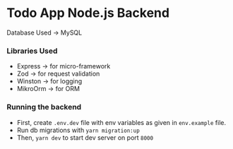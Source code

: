 # Todo App Node.js Backend

Database Used -> MySQL

### Libraries Used

- Express -> for micro-framework
- Zod -> for request validation
- Winston -> for logging
- MikroOrm -> for ORM

### Running the backend

- First, create `.env.dev` file with env variables as given in `env.example` file.
- Run db migrations with `yarn migration:up`
- Then, `yarn dev` to start dev server on port `8000`
